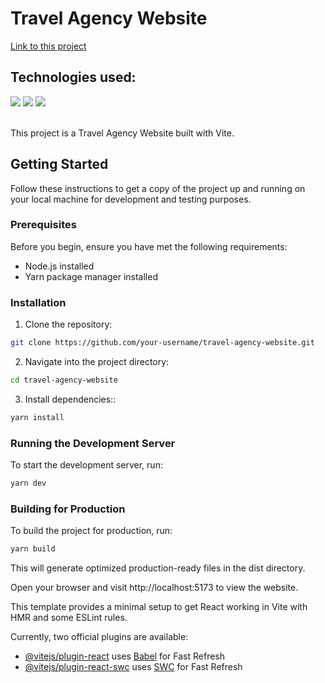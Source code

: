 # Travel Agency Website

[Link to this project](https://travel-agency-website-drwmpbkw9-julianas-projects-4a14357a.vercel.app/)

## Technologies used:

   <div>
    <a><img src="https://img.shields.io/badge/JavaScript-F7DF1E.svg?style=for-the-badge&logo=JavaScript&logoColor=black"target="_blank">
    <a><img src="https://img.shields.io/badge/React-61DAFB.svg?style=for-the-badge&logo=React&logoColor=black" target="_blank">
    <a><img src="https://img.shields.io/badge/Tailwind%20CSS-06B6D4.svg?style=for-the-badge&logo=Tailwind-CSS&logoColor=white" target="_blank">
   </div>
   <br/>

This project is a Travel Agency Website built with Vite.

## Getting Started

Follow these instructions to get a copy of the project up and running on your local machine for development and testing purposes.

### Prerequisites

Before you begin, ensure you have met the following requirements:

- Node.js installed
- Yarn package manager installed

### Installation

1.  Clone the repository:

```bash
git clone https://github.com/your-username/travel-agency-website.git
```

2.  Navigate into the project directory:

```bash
cd travel-agency-website
```

3.  Install dependencies::

```bash
yarn install

```

### Running the Development Server

To start the development server, run:

```bash
yarn dev

```

### Building for Production

To build the project for production, run:

```bash
yarn build

```

This will generate optimized production-ready files in the dist directory.

Open your browser and visit http://localhost:5173 to view the website.

This template provides a minimal setup to get React working in Vite with HMR and some ESLint rules.

Currently, two official plugins are available:

- [@vitejs/plugin-react](https://github.com/vitejs/vite-plugin-react/blob/main/packages/plugin-react/README.md) uses [Babel](https://babeljs.io/) for Fast Refresh
- [@vitejs/plugin-react-swc](https://github.com/vitejs/vite-plugin-react-swc) uses [SWC](https://swc.rs/) for Fast Refresh

